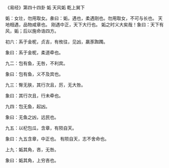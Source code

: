《易经》第四十四卦 姤 天风姤 乾上巽下

姤：女壮，勿用取女。彖曰：姤，遇也，柔遇刚也。勿用取女，不可与长也。 天地相遇，品物咸章也。 刚遇中正，天下大行也。 姤之时义大矣哉！象曰：天下有风，姤；后以施命诰四方。

初六：系于金柅，贞吉，有攸往，见凶，羸豕踟躅。

象曰：系于金柅，柔道牵也。

九二：包有鱼，无咎，不利宾。

象曰：包有鱼，义不及宾也。

九三：臀无肤，其行次且，厉，无大咎。

象曰：其行次且，行未牵也。

九四：包无鱼，起凶。

象曰：无鱼之凶，远民也。

九五：以杞包瓜，含章，有陨自天。

象曰：九五含章，中正也。 有陨自天，志不舍命也。

上九：姤其角，吝，无咎。

象曰：姤其角，上穷吝也。

